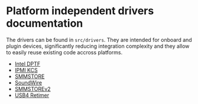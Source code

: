 # Platform independent drivers documentation

The drivers can be found in `src/drivers`. They are intended for onboard
and plugin devices, significantly reducing integration complexity and
they allow to easily reuse existing code accross platforms.

* [Intel DPTF](dptf.md)
* [IPMI KCS](ipmi_kcs.md)
* [SMMSTORE](smmstore.md)
* [SoundWire](soundwire.md)
* [SMMSTOREv2](smmstorev2.md)
* [USB4 Retimer](retimer.md)
